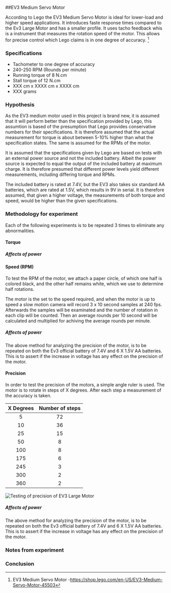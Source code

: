 ##EV3 Medium Servo Motor

According to Lego the EV3 Medium Servo Motor is ideal for lower-load and higher speed applications. It introduces faste response times compared to the Ev3 Large Motor and has a smaller profile. It uses tacho feedback whis is a instrument that measures the rotation speed of the motor. This allows for precise control which Lego claims is in one degree of accuracy. [^Medium_servo_motor]

### Specifications

- Tachometer to one degree of accuracy
- 240-250 RPM (Rounds per minute)
- Running torque of 8 N.cm
- Stall torque of 12 N.cm
- XXX cm x XXXX cm x XXXX cm
- XXX grams

### Hypothesis
As the EV3 medium motor used in this project is brand new, it is assumed that it will perform better than the specification provided by Lego, this assumtion is based of the presumption that Lego provides conservative numbers for their specifications. It is therefore assumed that the actual measurement for torque is about between 5-10% higher than what the specification states. The same is assumed for the RPMs of the motor.

It is assumed that the specifications given by Lego are based on tests with an external power source and not the included battery. Albeit the power source is expected to equal the output of the included battery at maximum charge. It is therefore presumed that different power levels yield different measurements, including differing torque and RPMs.

The included battery is rated at 7.4V, but the EV3 also takes six standard AA batteries, which are rated at 1.5V, which results in 9V in serial. It is therefore assumed, that given a higher voltage, the measurements of both torque and speed, would be higher than the given specifications.

### Methodology for experiment

Each of the following experiments is to be repeated 3 times to eliminate any abnormalities.

#### Torque

##### Affects of power

#### Speed (RPM)
To test the RPM of the motor, we attach a paper circle, of which one half is colored black, and the other half remains white, which we use to determine half rotations.

The motor is the set to the speed required, and when the motor is up to speed a slow motion camera will record 3 x 10 second samples at 240 fps. Afterwards the samples will be examinated and the number of rotation in each clip will be counted. Then an average rounds per 10 second will be calculated and multiplied for achiving the average rounds per minute.

##### Affects of power
The above method for analyzing the precision of the motor, is to be repeated on both the Ev3 official battery of 7.4V and 6 X 1.5V AA batteries. This is to assert if the increase in voltage has any effect on the precision of the motor.

#### Precision
In order to test the precision of the motors, a simple angle ruler is used. The motor is to rotate in steps of X degrees. After each step a measurement of the accuracy is taken. 

| X Degrees | Number of steps |
| :-------: | :-------------: |
| 5         | 72              |
| 10        | 36              |
| 25        | 15              |
| 50        | 8               |
| 100       | 8               |
| 175       | 6               |
| 245       | 3               |
| 300       | 2               |
| 360       | 2               |

![Testing of precision of EV3 Large Motor](https://i.imgur.com/j9hFq9T.png)


##### Affects of power
The above method for analyzing the precision of the motor, is to be repeated on both the Ev3 official battery of 7.4V and 6 X 1.5V AA batteries. This is to assert if the increase in voltage has any effect on the precision of the motor.

### Notes from experiment

### Conclusion

[^Medium_servo_motor]: EV3 Medium Servo Motor -https://shop.lego.com/en-US/EV3-Medium-Servo-Motor-45503